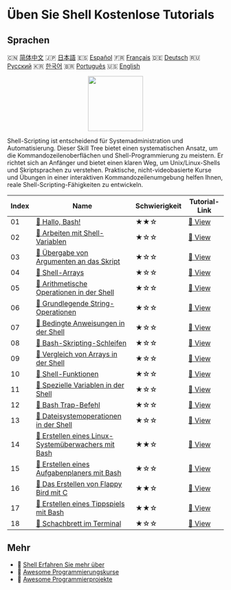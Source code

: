 # Üben Sie Shell Kostenlose Tutorials

## Sprachen

🇨🇳 [简体中文](README_zh.md) 🇯🇵 [日本語](README_ja.md) 🇪🇸 [Español](README_es.md) 🇫🇷 [Français](README_fr.md) 🇩🇪 [Deutsch](README_de.md) 🇷🇺 [Русский](README_ru.md) 🇰🇷 [한국어](README_ko.md) 🇧🇷 [Português](README_pt.md) 🇺🇸 [English](README.md) 

<div align="center">
<img width="128px" src="https://file.labex.io/path/FaVTnI4iqZP0.png">
</div>

Shell-Scripting ist entscheidend für Systemadministration und Automatisierung. Dieser Skill Tree bietet einen systematischen Ansatz, um die Kommandozeilenoberflächen und Shell-Programmierung zu meistern. Er richtet sich an Anfänger und bietet einen klaren Weg, um Unix/Linux-Shells und Skriptsprachen zu verstehen. Praktische, nicht-videobasierte Kurse und Übungen in einer interaktiven Kommandozeilenumgebung helfen Ihnen, reale Shell-Scripting-Fähigkeiten zu entwickeln.

|   Index | Name                                                                                                                                      | Schwierigkeit   | Tutorial-Link                                                                                 |
|---------|-------------------------------------------------------------------------------------------------------------------------------------------|-----------------|-----------------------------------------------------------------------------------------------|
|      01 | [📖 Hallo, Bash!](https://labex.io/de/tutorials/linux-hello-bash-388809)                                                                  | ★★☆             | [🔗 View](https://labex.io/de/tutorials/linux-hello-bash-388809)                              |
|      02 | [📖 Arbeiten mit Shell-Variablen](https://labex.io/de/tutorials/shell-working-with-shell-variables-388810)                                | ★☆☆             | [🔗 View](https://labex.io/de/tutorials/shell-working-with-shell-variables-388810)            |
|      03 | [📖 Übergabe von Argumenten an das Skript](https://labex.io/de/tutorials/shell-passing-arguments-to-the-script-388811)                    | ★☆☆             | [🔗 View](https://labex.io/de/tutorials/shell-passing-arguments-to-the-script-388811)         |
|      04 | [📖 Shell-Arrays](https://labex.io/de/tutorials/shell-shell-arrays-388812)                                                                | ★☆☆             | [🔗 View](https://labex.io/de/tutorials/shell-shell-arrays-388812)                            |
|      05 | [📖 Arithmetische Operationen in der Shell](https://labex.io/de/tutorials/shell-arithmetic-operations-in-shell-388813)                    | ★☆☆             | [🔗 View](https://labex.io/de/tutorials/shell-arithmetic-operations-in-shell-388813)          |
|      06 | [📖 Grundlegende String-Operationen](https://labex.io/de/tutorials/shell-basic-string-operations-388814)                                  | ★☆☆             | [🔗 View](https://labex.io/de/tutorials/shell-basic-string-operations-388814)                 |
|      07 | [📖 Bedingte Anweisungen in der Shell](https://labex.io/de/tutorials/linux-conditional-statements-in-shell-388815)                        | ★☆☆             | [🔗 View](https://labex.io/de/tutorials/linux-conditional-statements-in-shell-388815)         |
|      08 | [📖 Bash-Skripting-Schleifen](https://labex.io/de/tutorials/shell-bash-scripting-loops-388816)                                            | ★☆☆             | [🔗 View](https://labex.io/de/tutorials/shell-bash-scripting-loops-388816)                    |
|      09 | [📖 Vergleich von Arrays in der Shell](https://labex.io/de/tutorials/shell-comparing-arrays-in-shell-388817)                              | ★☆☆             | [🔗 View](https://labex.io/de/tutorials/shell-comparing-arrays-in-shell-388817)               |
|      10 | [📖 Shell-Funktionen](https://labex.io/de/tutorials/shell-shell-functions-388818)                                                         | ★☆☆             | [🔗 View](https://labex.io/de/tutorials/shell-shell-functions-388818)                         |
|      11 | [📖 Spezielle Variablen in der Shell](https://labex.io/de/tutorials/shell-special-variables-in-shell-388819)                              | ★☆☆             | [🔗 View](https://labex.io/de/tutorials/shell-special-variables-in-shell-388819)              |
|      12 | [📖 Bash Trap-Befehl](https://labex.io/de/tutorials/linux-bash-trap-command-388820)                                                       | ★☆☆             | [🔗 View](https://labex.io/de/tutorials/linux-bash-trap-command-388820)                       |
|      13 | [📖 Dateisystemoperationen in der Shell](https://labex.io/de/tutorials/shell-file-system-operations-in-shell-388821)                      | ★☆☆             | [🔗 View](https://labex.io/de/tutorials/shell-file-system-operations-in-shell-388821)         |
|      14 | [📖 Erstellen eines Linux-Systemüberwachers mit Bash](https://labex.io/de/tutorials/linux-build-a-linux-system-monitor-using-bash-298845) | ★★☆             | [🔗 View](https://labex.io/de/tutorials/linux-build-a-linux-system-monitor-using-bash-298845) |
|      15 | [📖 Erstellen eines Aufgabenplaners mit Bash](https://labex.io/de/tutorials/linux-build-a-task-scheduler-using-bash-298846)               | ★☆☆             | [🔗 View](https://labex.io/de/tutorials/linux-build-a-task-scheduler-using-bash-298846)       |
|      16 | [📖 Das Erstellen von Flappy Bird mit C](https://labex.io/de/tutorials/c-building-flappy-bird-using-c-298823)                             | ★★☆             | [🔗 View](https://labex.io/de/tutorials/c-building-flappy-bird-using-c-298823)                |
|      17 | [📖 Erstellen eines Tippspiels mit Bash](https://labex.io/de/tutorials/linux-creating-a-typing-game-using-bash-298847)                    | ★★☆             | [🔗 View](https://labex.io/de/tutorials/linux-creating-a-typing-game-using-bash-298847)       |
|      18 | [📖 Schachbrett im Terminal](https://labex.io/de/tutorials/linux-chess-board-in-terminal-299820)                                          | ★☆☆             | [🔗 View](https://labex.io/de/tutorials/linux-chess-board-in-terminal-299820)                 |

## Mehr

- 🔗 [Shell Erfahren Sie mehr über](https://labex.io/de/skilltrees/shell)
- 🔗 [Awesome Programmierungskurse](https://github.com/labex-labs/awesome-programming-courses)
- 🔗 [Awesome Programmierprojekte](https://github.com/labex-labs/awesome-programming-projects)

